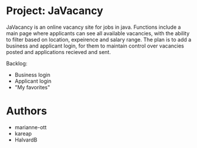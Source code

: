 # Project: JaVacancy
JaVacancy is an online vacancy site for jobs in java. Functions include a main page where applicants can see all available vacancies, with the ability to filter based on location, expeirence and salary range. The plan is to add a business and applicant login, for them to maintain control over vacancies posted and applications recieved and sent.

Backlog: 
- Business login
- Applicant login
- "My favorites"

# Authors
* marianne-ott
* kareap
* HalvardB

